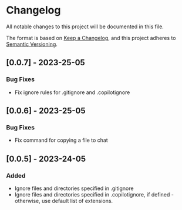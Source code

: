 # Changelog

All notable changes to this project will be documented in this file.

The format is based on [Keep a Changelog](https://keepachangelog.com/en/1.0.0/),
and this project adheres to [Semantic Versioning](https://semver.org/spec/v2.0.0.html).


## [0.0.7] - 2023-25-05

### Bug Fixes

- Fix ignore rules for .gitignore and .copilotignore

## [0.0.6] - 2023-25-05

### Bug Fixes

- Fix command for copying a file to chat

## [0.0.5] - 2023-24-05

### Added

- Ignore files and directories specified in .gitignore
- Ignore files and directories specified in .copilotignore, if defined - otherwise, use default list of extensions.